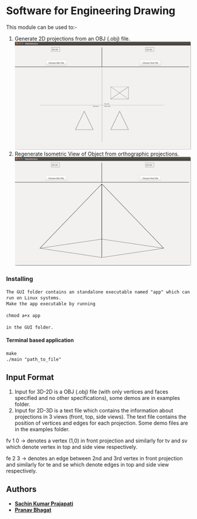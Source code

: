 # Software for Engineering Drawing
This module can be used to:-
1) Generate 2D projections from an OBJ (.obj) file.
![Projections](/doc/3d-2d.png?raw=true "Projections")
2) Regenerate Isometric View of Object from orthographic projections.
![Isometric view of object](/doc/2d-3d.png?raw=true "Isometric view of object")

### Installing

	The GUI folder contains an standalone executable named "app" which can run on Linux systems. 
	Make the app executable by running 

	chmod a+x app

	in the GUI folder.
	
	
#### Terminal based application ####
```
make
./main "path_to_file"

```

## Input Format
1) Input for 3D-2D is a OBJ (.obj) file (with only vertices and faces specified and no other specifications), some demos are in examples folder.
2) Input for 2D-3D is a text file which contains the information about projections in 3 views (front, top, side views). The text file contains the position of vertices and edges for each projection. Some demo files are in the examples folder.


fv 1 0 -> denotes a vertex (1,0) in front projection and similarly for tv and sv which denote vertex in top and side view respectively.  


fe 2 3 -> denotes an edge between 2nd and 3rd vertex in front projection and similarly for te and se which denote edges in top and side view respectively.

## Authors

* **[Sachin Kumar Prajapati](https://github.com/prajapati-sachin)**
* **[Pranav Bhagat](https://github.com/pranavbhagat5)**
